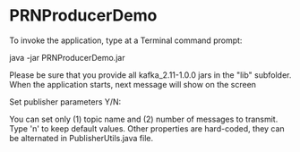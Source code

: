 # PRNProducerDemo
To invoke the application, type at a Terminal command prompt:

java -jar PRNProducerDemo.jar

Please be sure that you provide all kafka_2.11-1.0.0 jars in the "lib" subfolder. 
When the application starts, next message will show on the screen

Set publisher parameters Y/N:

You can set only (1) topic name and (2) number of messages to transmit. Type 'n' to keep default 
values. Other properties are hard-coded, they can be alternated in PublisherUtils.java file.
